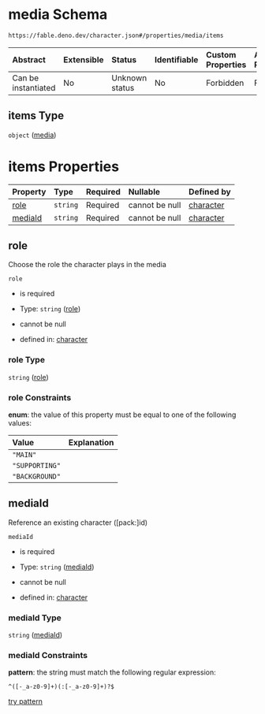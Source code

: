 # media Schema

```txt
https://fable.deno.dev/character.json#/properties/media/items
```



| Abstract            | Extensible | Status         | Identifiable | Custom Properties | Additional Properties | Access Restrictions | Defined In                                                       |
| :------------------ | :--------- | :------------- | :----------- | :---------------- | :-------------------- | :------------------ | :--------------------------------------------------------------- |
| Can be instantiated | No         | Unknown status | No           | Forbidden         | Forbidden             | none                | [character.json\*](../out/character.json "open original schema") |

## items Type

`object` ([media](character-properties-media-media.md))

# items Properties

| Property            | Type     | Required | Nullable       | Defined by                                                                                                                                             |
| :------------------ | :------- | :------- | :------------- | :----------------------------------------------------------------------------------------------------------------------------------------------------- |
| [role](#role)       | `string` | Required | cannot be null | [character](character-properties-media-media-properties-role.md "https://fable.deno.dev/character.json#/properties/media/items/properties/role")       |
| [mediaId](#mediaid) | `string` | Required | cannot be null | [character](character-properties-media-media-properties-mediaid.md "https://fable.deno.dev/character.json#/properties/media/items/properties/mediaId") |

## role

Choose the role the character plays in the media

`role`

*   is required

*   Type: `string` ([role](character-properties-media-media-properties-role.md))

*   cannot be null

*   defined in: [character](character-properties-media-media-properties-role.md "https://fable.deno.dev/character.json#/properties/media/items/properties/role")

### role Type

`string` ([role](character-properties-media-media-properties-role.md))

### role Constraints

**enum**: the value of this property must be equal to one of the following values:

| Value          | Explanation |
| :------------- | :---------- |
| `"MAIN"`       |             |
| `"SUPPORTING"` |             |
| `"BACKGROUND"` |             |

## mediaId

Reference an existing character (\[pack:]id)

`mediaId`

*   is required

*   Type: `string` ([mediaId](character-properties-media-media-properties-mediaid.md))

*   cannot be null

*   defined in: [character](character-properties-media-media-properties-mediaid.md "https://fable.deno.dev/character.json#/properties/media/items/properties/mediaId")

### mediaId Type

`string` ([mediaId](character-properties-media-media-properties-mediaid.md))

### mediaId Constraints

**pattern**: the string must match the following regular expression:&#x20;

```regexp
^([-_a-z0-9]+)(:[-_a-z0-9]+)?$
```

[try pattern](https://regexr.com/?expression=%5E\(%5B-_a-z0-9%5D%2B\)\(%3A%5B-_a-z0-9%5D%2B\)%3F%24 "try regular expression with regexr.com")
